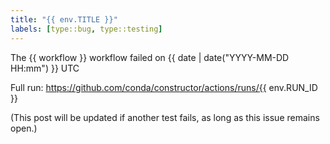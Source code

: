 ```yaml
---
title: "{{ env.TITLE }}"
labels: [type::bug, type::testing]
---
```


The {{ workflow }} workflow failed on {{ date | date("YYYY-MM-DD HH:mm") }} UTC

Full run: https://github.com/conda/constructor/actions/runs/{{ env.RUN_ID }}

(This post will be updated if another test fails, as long as this issue remains open.)
